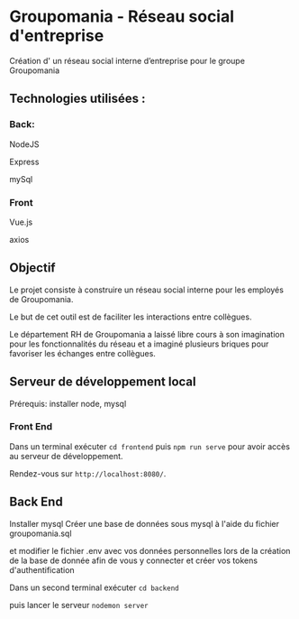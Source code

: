 
# Groupomania - Réseau social d'entreprise
Création d' un réseau social interne d’entreprise pour le groupe Groupomania
## Technologies utilisées :

### Back:

NodeJS

Express

mySql

### Front
Vue.js

axios

## Objectif


Le projet consiste à construire un réseau social interne pour les employés de Groupomania. 

Le but de cet outil est de faciliter les interactions entre collègues. 

Le département RH de Groupomania a laissé libre cours à son imagination pour les fonctionnalités du réseau et a imaginé plusieurs briques pour favoriser les échanges entre collègues.


## Serveur de développement local

Prérequis: installer node, mysql

### Front End
Dans un terminal exécuter `cd frontend` puis `npm run serve` pour avoir accès au serveur de développement. 

Rendez-vous sur `http://localhost:8080/`. 


## Back End

Installer mysql Créer une base de données sous mysql à l'aide du fichier groupomania.sql

 et modifier le fichier .env avec vos données personnelles lors de la création de la base de donnée afin de vous y connecter et créer vos tokens d'authentification

Dans un second terminal exécuter `cd backend`

puis lancer le serveur `nodemon server`